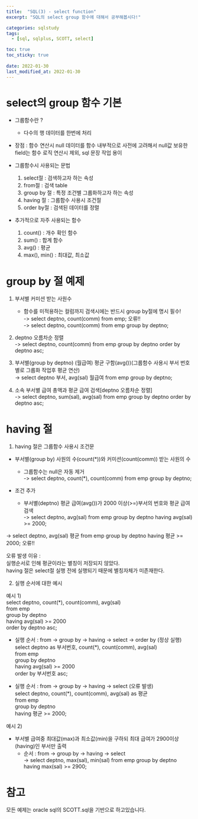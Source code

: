 ```yaml
---
title:  "SQL(3) - select function"
excerpt: "SQL의 select group 함수에 대해서 공부해봅시다!"

categories: sqlstudy
tags:
  - [sql, sqlplus, SCOTT, select]

toc: true
toc_sticky: true
 
date: 2022-01-30
last_modified_at: 2022-01-30
---
```



# select의 group 함수 기본
  
- 그룹함수란 ?  
    - 다수의 행 데이터를 한번에 처리  
- 장점 : 함수 연산시 null 데이터를 함수 내부적으로 사전에 고려해서 null값 보유한 field는 함수 로직 연산시 제외, sql 문장 작업 용이  
  
- 그룹함수시 사용되는 문법  
    1. select절 : 검색하고자 하는 속성  
    2. from절	: 검색 table  
    3. group by 절 : 특정 조건별 그룹화하고자 하는 속성  
    4. having 절 : 그룹함수 사용시 조건절  
    5. order by절 : 검색된 데이터를 정렬  
  
- 추가적으로 자주 사용되는 함수  
    1. count() : 개수 확인 함수  
    2. sum() : 합계 함수  
    3. avg() : 평균  
    4. max(), min() : 최대값, 최소값   
  
# group by 절 예제
  
1. 부서별 커미션 받는 사원수  
    - 함수를 미적용하는 컬럼까지 검색시에는 반드시 group by절에 명시 필수!  
-> select deptno, count(comm) from emp; 오류!!  
-> select deptno, count(comm) from emp group by deptno;  
  
2. deptno 오름차순 정렬  
-> select deptno, count(comm) from emp group by deptno order by deptno asc;  
  
3. 부서별(group by deptno) (월급여) 평균 구함(avg())(그룹함수 사용시 부서 번호별로 그룹화 작업후 평균 연산)  
-> select deptno 부서, avg(sal) 월급여 from emp group by deptno;  
  
4. 소속 부서별 급여 총액과 평균 급여 검색[deptno 오름차순 정렬]  
-> select deptno, sum(sal), avg(sal) from emp group by deptno order by deptno asc;  

#  having 절
  
1. having 절은 그룹함수 사용시 조건문  
  
- 부서별(group by) 사원의 수(count(*))와 커미션(count(comm)) 받는 사원의 수  
    - 그룹함수는 null은 자동 제거  
-> select deptno, count(*), count(comm) from emp group by deptno;  
  
- 조건 추가  
    - 부서별(deptno) 평균 급여(avg())가 2000 이상(>=)부서의 번호와 평균 급여 검색  
-> select deptno, avg(sal) from emp group by deptno having avg(sal) >= 2000;  
  
-> select deptno, avg(sal) 평균 from emp group by deptno having 평균 >= 2000; 오류!!  
  
오류 발생 이유 :  
실행순서로 인해 평균이라는 별칭이 저장되지 않았다.  
having 절은 select절 실행 전에 실행되기 때문에 별칭자체가 미존재한다.  
  
  
2. 실행 순서에 대한 예시  
  
예시 1)  
select deptno, count(*), count(comm), avg(sal)  
from emp  
group by deptno  
having avg(sal) >= 2000  
order by deptno asc;  
  
- 실행 순서 : from -> group by -> having -> select -> order by (정상 실행)  
select deptno as 부서번호, count(*), count(comm), avg(sal)  
from emp  
group by deptno  
having avg(sal) >= 2000  
order by 부서번호 asc;  
  
- 실행 순서 : from -> group by -> having -> select (오류 발생)  
select deptno, count(*), count(comm), avg(sal) as 평균  
from emp  
group by deptno  
having 평균 >= 2000;  
  
예시 2)  
- 부서별 급여중 최대값(max)과 최소값(min)을 구하되 최대 급여가 2900이상(having)인 부서만 출력  
    - 순서 : from -> group by -> having -> select  
-> select deptno, max(sal), min(sal) from emp group by deptno having max(sal) >= 2900;  


# 참고
  
모든 예제는 oracle sql의 SCOTT.sql을 기반으로 하고있습니다.  
